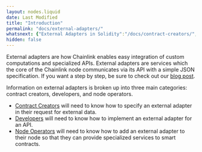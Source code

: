 ```yaml
---
layout: nodes.liquid
date: Last Modified
title: "Introduction"
permalink: "docs/external-adapters/"
whatsnext: {"External Adapters in Solidity":"/docs/contract-creators/", "Building External Adapters":"/docs/developers/", "Bridges: Adding External Adapters to Nodes":"/docs/node-operators/"}
hidden: false
---
```

External adapters are how Chainlink enables easy integration of custom computations and specialized APIs. External adapters are services which the core of the Chainlink node communicates via its API with a simple JSON specification. If you want a step by step, be sure to check out our [blog post](https://blog.chain.link/build-and-use-external-adapters/). 

Information on external adapters is broken up into three main categories: contract creators, developers, and node operators. 
- [Contract Creators](../contract-creators/) will need to know how to specify an external adapter in their request for external data. 
- [Developers](../developers/) will need to know how to implement an external adapter for an API. 
- [Node Operators](../node-operators/) will need to know how to add an external adapter to their node so that they can provide specialized services to smart contracts.